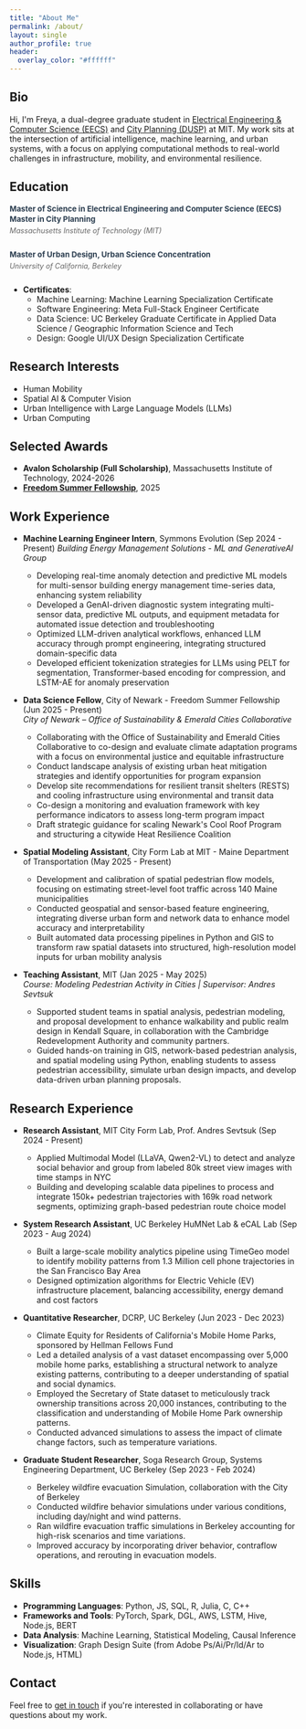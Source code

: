 ```yaml
---
title: "About Me"
permalink: /about/
layout: single
author_profile: true
header:
  overlay_color: "#ffffff"
---
```


<style>
  /* Make all text smaller on the about page */
  .page__content {
    font-size: 0.75em;
    padding-top: 0;
    }
  
  /* Make headings slightly smaller too and blue */
  .page__content h2 {
    font-size: 1.25em;
    color: #0033A0;
    margin-top: 1.5em;
    margin-bottom: 0.5em;
      }
  
  .page__content h3 {
    font-size: 1.05em;
    color: #0033A0;
    margin-top: 1.2em;
    margin-bottom: 0.5em;
      }
  
  /* Adjust list items */
  .page__content ul li {
    font-size: 0.85em;
    margin-bottom: 0.4em;
    }
  
  /* Remove the custom author avatar size for About page */
  
  /* Hide the regular page title but keep header title */
  .page__content .page__title {
    display: none;
  }
  
  /* Ensure header title is styled elegantly and aligned left */
  .page__hero .page__title,
  .page__hero-overlay .page__title {
    display: inline-block !important;
    color: #0033A0 !important;
    text-shadow: none !important;
    font-size: 1.1em !important;
    font-weight: bold !important;
    border-bottom: 3px solid #0033A0 !important;
    padding-bottom: 0.3em !important;
  }
  
  /* Make header much more compact */
  .page__hero-caption {
    text-align: left !important;
  }

  /* Align hero title with main content on sidebar pages */
  .page__hero-wrapper {
    padding-left: 320px; /* 300px sidebar + 20px padding */
  }

  /* Style for education section */
  .education-item {
    margin-bottom: 1.8em;
    }
  
  .degree {
    font-weight: bold;
    margin-bottom: 0.2em;
    font-size: 0.95em;
    color: #2c3e50;
    }
  
  .degree:not(:first-child) {
    margin-top: 0.1em;
    }
  
  .university {
    font-style: italic;
    margin-bottom: 0.5em;
    margin-top: 0.4em;
    font-size: 0.9em;
    color: #666;
  }
  
  .courses {
    color: #555;
    margin-top: 0.5em;
    font-size: 0.85em;
    }
  
  /* Style for work experience subtitles */
  .page__content ul li em {
    color: #666;
    font-size: 0.9em;
    display: block;
    margin-bottom: 0.3em;
    font-style: italic;
    }
  </style>
  
## Bio

Hi, I'm Freya, a dual-degree graduate student in <a href="https://www.eecs.mit.edu/">Electrical Engineering & Computer Science (EECS)</a> and <a href="https://dusp.mit.edu/">City Planning (DUSP)</a> at MIT. My work sits at the intersection of artificial intelligence, machine learning, and urban systems, with a focus on applying computational methods to real-world challenges in infrastructure, mobility, and environmental resilience.

## Education

<div class="education-item">
  <div class="degree">Master of Science in Electrical Engineering and Computer Science (EECS)</div>
  <div class="degree">Master in City Planning</div>
  <div class="university">Massachusetts Institute of Technology (MIT)</div>
</div>
     
<div class="education-item">
  <div class="degree">Master of Urban Design, Urban Science Concentration</div>
  <div class="university">University of California, Berkeley</div>
</div>

* **Certificates**:
  * Machine Learning: Machine Learning Specialization Certificate
  * Software Engineering: Meta Full-Stack Engineer Certificate
  * Data Science: UC Berkeley Graduate Certificate in Applied Data Science / Geographic Information Science and Tech
  * Design: Google UI/UX Design Specialization Certificate

## Research Interests

* Human Mobility
* Spatial AI & Computer Vision
* Urban Intelligence with Large Language Models (LLMs)
* Urban Computing

## Selected Awards

* **Avalon Scholarship (Full Scholarship)**, Massachusetts Institute of Technology, 2024-2026
* **[Freedom Summer Fellowship](https://freedomsummerfellowship.com/)**, 2025

## Work Experience

* **Machine Learning Engineer Intern**, Symmons Evolution (Sep 2024 - Present)
  *Building Energy Management Solutions - ML and GenerativeAI Group*
  * Developing real-time anomaly detection and predictive ML models for multi-sensor building energy management time-series data, enhancing system reliability
  * Developed a GenAI-driven diagnostic system integrating multi-sensor data, predictive ML outputs, and equipment metadata for automated issue detection and troubleshooting
  * Optimized LLM-driven analytical workflows, enhanced LLM accuracy through prompt engineering, integrating structured domain-specific data
  * Developed efficient tokenization strategies for LLMs using PELT for segmentation, Transformer-based encoding for compression, and LSTM-AE for anomaly preservation

* **Data Science Fellow**, City of Newark - Freedom Summer Fellowship (Jun 2025 - Present)  
  *City of Newark – Office of Sustainability & Emerald Cities Collaborative*
  * Collaborating with the Office of Sustainability and Emerald Cities Collaborative to co-design and evaluate climate adaptation programs with a focus on environmental justice and equitable infrastructure
  * Conduct landscape analysis of existing urban heat mitigation strategies and identify opportunities for program expansion
  * Develop site recommendations for resilient transit shelters (RESTS) and cooling infrastructure using environmental and transit data
  * Co-design a monitoring and evaluation framework with key performance indicators to assess long-term program impact
  * Draft strategic guidance for scaling Newark's Cool Roof Program and structuring a citywide Heat Resilience Coalition

* **Spatial Modeling Assistant**, City Form Lab at MIT - Maine Department of Transportation (May 2025 - Present)
  * Development and calibration of spatial pedestrian flow models, focusing on estimating street-level foot traffic across 140 Maine municipalities
  * Conducted geospatial and sensor-based feature engineering, integrating diverse urban form and network data to enhance model accuracy and interpretability
  * Built automated data processing pipelines in Python and GIS to transform raw spatial datasets into structured, high-resolution model inputs for urban mobility analysis

* **Teaching Assistant**, MIT (Jan 2025 - May 2025)  
  *Course: Modeling Pedestrian Activity in Cities | Supervisor: Andres Sevtsuk*
  * Supported student teams in spatial analysis, pedestrian modeling, and proposal development to enhance walkability and public realm design in Kendall Square, in collaboration with the Cambridge Redevelopment Authority and community partners.
  * Guided hands-on training in GIS, network-based pedestrian analysis, and spatial modeling using Python, enabling students to assess pedestrian accessibility, simulate urban design impacts, and develop data-driven urban planning proposals.

## Research Experience

* **Research Assistant**, MIT City Form Lab, Prof. Andres Sevtsuk (Sep 2024 - Present)
    * Applied Multimodal Model (LLaVA, Qwen2-VL) to detect and analyze social behavior and group from labeled 80k street view images with time stamps in NYC
    * Building and developing scalable data pipelines to process and integrate 150k+ pedestrian trajectories with 169k road network segments, optimizing graph-based pedestrian route choice model
  
* **System Research Assistant**, UC Berkeley HuMNet Lab & eCAL Lab (Sep 2023 - Aug 2024)
  * Built a large-scale mobility analytics pipeline using TimeGeo model to identify mobility 
  patterns from 1.3 Million cell phone trajectories in the San Francisco Bay Area
  * Designed optimization algorithms for Electric Vehicle (EV) infrastructure placement, 
  balancing accessibility, energy demand and cost factors

* **Quantitative Researcher**, DCRP, UC Berkeley (Jun 2023 - Dec 2023)
    * Climate Equity for Residents of California's Mobile Home Parks, sponsored by Hellman Fellows Fund
    * Led a detailed analysis of a vast dataset encompassing over 5,000 mobile home parks, establishing a structural network to analyze existing patterns, contributing to a deeper understanding of spatial and social dynamics.
    * Employed the Secretary of State dataset to meticulously track ownership transitions across 20,000 instances, contributing to the classification and understanding of Mobile Home Park ownership patterns.
    * Conducted advanced simulations to assess the impact of climate change factors, such as temperature variations.

* **Graduate Student Researcher**, Soga Research Group, Systems Engineering Department, UC Berkeley (Sep 2023 - Feb 2024)
    * Berkeley wildfire evacuation Simulation, collaboration with the City of Berkeley
    * Conducted wildfire behavior simulations under various conditions, including day/night and wind patterns.
    * Ran wildfire evacuation traffic simulations in Berkeley accounting for high-risk scenarios and time variations.
    * Improved accuracy by incorporating driver behavior, contraflow operations, and rerouting in evacuation models.

## Skills

* **Programming Languages**: Python, JS, SQL, R, Julia, C, C++
* **Frameworks and Tools**: PyTorch, Spark, DGL, AWS, LSTM, Hive, Node.js, BERT
* **Data Analysis**: Machine Learning, Statistical Modeling, Causal Inference
* **Visualization**: Graph Design Suite (from Adobe Ps/Ai/Pr/Id/Ar to Node.js, HTML)

## Contact

Feel free to [get in touch](/contact/) if you're interested in collaborating or have questions about my work.


